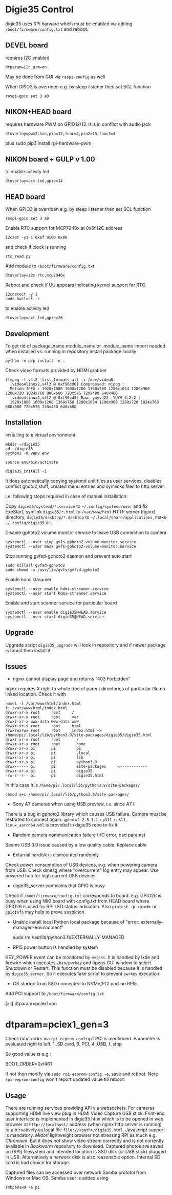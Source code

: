 Digie35 Control
===============

digie35 uses RPi harware which must be enabled via editing `/boot/firmware/config.txt` and reboot.

DEVEL board
-----------
requires I2C enabled

    dtparam=i2c_arm=on

May be done from GUI via `raspi-config` as well

When GPIO3 is overriden e.g. by sleep listener then set SCL function

    raspi-gpio set 3 a0

NIKON+HEAD board
----------------
requires hardware PWM on GPIO12/13. It is in conflict with audio jack

    dtoverlay=pwm2chan,pin=12,func=4,pin2=13,func2=4
plus
    sudo pip3 install rpi-hardware-pwm


NIKON board + GULP v 1.00
-------------------------

to enable activity led

    dtoverlay=act-led,gpio=14

HEAD board
----------
When GPIO3 is overriden e.g. by sleep listener then set SCL function

    raspi-gpio set 3 a0

Enable RTC support for MCP7940x at 0x6f I2C address

    i2cset -y1 1 0x6f 0x00 0x80

and check if clock is running

    rtc_read.py

Add module to `/boot/firmware/config.txt`

    dtoverlay=i2c-rtc,mcp7940x

Reboot and check if UU appears indicating kernel support for RTC

    i2cdetect -y 1
    sudo hwclock -r

to enable activity led

    dtoverlay=act-led,gpio=26


Development
-----------
To get rid of package_name.module_name or .module_name import needed when installed vs.
running in repository install package locally

    python -m pip install -e .

Check video formats provided by HDMI grabber

    ffmpeg -f v4l2 -list_formats all -i /dev/video0
      [video4linux2,v4l2 @ 0xf96cd0] Compressed: mjpeg :
      Motion-JPEG : 1920x1080 1600x1200 1360x768 1280x1024 1280x960 1280x720 1024x768 800x600 720x576 720x480 640x480
      [video4linux2,v4l2 @ 0xf96cd0] Raw: yuyv422 :YUYV 4:2:2 :
      1920x1080 1600x1200 1360x768 1280x1024 1280x960 1280x720 1024x768 800x600 720x576 720x480 640x480

Installation
------------

Installing to a virtual environment

    mkdir ~/digie35
    cd ~/digie35
    python3 -m venv env

    source env/bin/activate

    digie35_install -i

It does automatically copying systemd unit files as user services,
disables conflict ghoto2 stuff, created menu entries and symlinks files
to http server.

I.e. following steps required in case of manual installation:

Copy `digie35/systemd/*.service` to `~/.config/systemd/user` and fix ExeStart,
symlink `digie35/*.html` to `/var/www/html` HTTP server (nginx) directory,
`digie35/desktop/*.desktop` to `~/.local/share/applications`, make `~/.config/digie35` dir.

Disable gphoto2 volume monitor service to leave USB connection to camera

    systemctl --user stop gvfs-gphoto2-volume-monitor.service
    systemctl --user mask gvfs-gphoto2-volume-monitor.service

Stop running gvfsd-gphoto2 daemon and prevent auto start

    sudo killall gvfsd-gphoto2
    sudo chmod -x /usr/lib/gvfs/gvfsd-gphoto2

Enable hdmi streamer

    systemctl --user enable hdmi-streamer.service
    systemctl --user start hdmi-streamer.service

Enable and start scanner service for particular board

    systemctl --user enable digie35@HEAD.service
    systemctl --user start digie35@HEAD.service

Upgrade
-------

Upgrade script `digie35_upgrade` will look in repository and if newer package is found then install it.

Issues
------

- nginx cannot display page and returns "403 Forbidden"

nginx requires X right to whole tree of parent directories of particular file on linked location. Check it with

    namei -l /var/www/html/index.html
    f: /var/www/html/index.html
    drwxr-xr-x root     root     /
    drwxr-xr-x root     root     var
    drwxr-xr-x www-data www-data www
    drwxr-xr-x root     root     html
    lrwxrwxrwx root     root     index.html -> /home/pi/.local/lib/python3.9/site-packages/digie35/digie35.html
    drwxr-xr-x root     root       /
    drwxr-xr-x root     root       home
    drwxr-xr-x pi       pi         pi
    drwxr-xr-x pi       pi         .local
    drwxr-xr-x pi       pi         lib
    drwxr-xr-x pi       pi         python3.9
    drwx------ pi       pi         site-packages     <------------
    drwxr-xr-x pi       pi         digie35
    -rw-r--r-- pi       pi         digie35.html

In this case it is `/home/pi/.local/lib/python3.9/site-packages/`

    chmod a+x /home/pi/.local/lib/python3.9/site-packages/

- Sony A7 cameras when using USB preview, i.e. since A7 II

There is a bug in gphoto2 library which causes USB failure. Camera must be restarted to connect again.
`gphoto2-2.5.1.1-cp311-cp311-linux_aarch64.whl` is provided in digie35 repo to fix it.

- Random camera communication failure (I/O error, bad params)

Seems USB 3.0 issue caused by a low quality cable. Replace cable

- Extarnal hardisk is dismounted randomly

Check power consumption of USB devices, e.g. when powering camera from USB. Check dmesg where "overcurrent" log entry may appear.
Use powered hub for high current USB devices.

- digie35_server complains that GPIO is busy

Check if `/boot/firmware/config.txt` corresponds to board. E.g. GPIO26 is busy when using NIKI board with config.txt from HEAD board where GPIO26 is used for RPI LED status indication. Also `pintest -p <pin#>` or `gpioinfo` may help to prove suspicion.

- Unable install local Python local package bacause of "error: externally-managed-environment"

  sudo rm  /usr/lib/python3.11/EXTERNALLY-MANAGED

- RPI5 power button is handled by system

KEY_POWER event can be monitored by `evtest`. It is handled by lxde and firewire which executes `/bin/pwrkey`
and opens GUI window to select Shutdown or Restart. This function must be disabled because it is handled
by `digie35_server`. So it executes fake script to prevent `pwrkey` execution.

- OS started from SSD connected to NVMe/PCI port on RPI5

Add PCI support to `/boot/firmware/config.txt`

[all]
dtparam=pciex1=on
# dtparam=pciex1_gen=3

Check boot order via `rpi-eeprom-config` if PCI is mentioned. Parameter is evaluated right to left.
1..SD card, 6..PCI, 4..USB, f..stop

So good value is e.g.:

  BOOT_ORDER=0xf461

If not then modify via `sudo rpi-eeprom-config -e`, save and reboot. Note `rpi-eeprom-config` won't report
updated value till reboot.

Usage
-----

There are running services providing API via websockets.
For cameras supporting HDMI live view plug in HDMI Video Capture USB stick. Frint-end user interface is implemented in
digie35.html which is to be opened in web browser at `http://localhost/` address (when nginx http server is running)
or alternatively as local file `file://<path>/digie35.html`. Javascript support is mandatory.
_Midori_ lightweight browser not stressing RPI as much e.g. _Chromium_. But it does not show video stream correctly
and is not currently available in _Bookworm_ repository to download.
Captured photos are saved on (RPI) filesystem and intended location is SSD disk (or USB stick) plugged in USB.
Alternatively a network disk is also reasonable option. Internal SD card is bad choice for storage.

Captured files can be accessed over network Samba prototol from Windows or Mac OS. Samba user is added using

    smbpasswd -a pi


